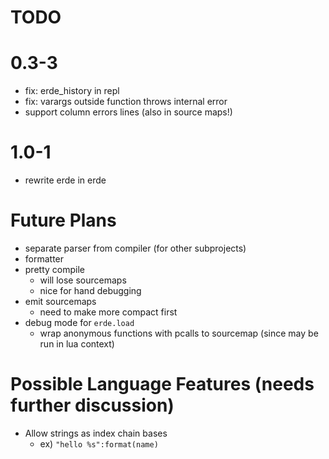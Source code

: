 # TODO

# 0.3-3

- fix: erde_history in repl
- fix: varargs outside function throws internal error
- support column errors lines (also in source maps!)

# 1.0-1

- rewrite erde in erde

# Future Plans

- separate parser from compiler (for other subprojects)
- formatter
- pretty compile
  - will lose sourcemaps
  - nice for hand debugging
- emit sourcemaps
  - need to make more compact first
- debug mode for `erde.load`
  - wrap anonymous functions with pcalls to sourcemap (since may be run in lua context)

# Possible Language Features (needs further discussion)
- Allow strings as index chain bases
  - ex) `"hello %s":format(name)`

